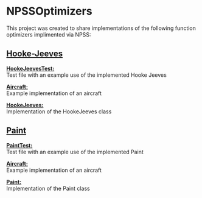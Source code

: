 # NPSSOptimizers
This project was created to share implementations of the following function optimizers implimented via NPSS:    
## [**Hooke-Jeeves**](Optimizers/HookeJeeves)  
[**HookeJeevesTest:**](Optimizers/HookeJeeves/HookeJeevesTest.run)  
Test file with an example use of the implemented Hooke Jeeves  

[**Aircraft:**](Optimizers/HookeJeeves/aircraft.int)  
Example implementation of an aircraft 

[**HookeJeeves:**](Optimizers/HookeJeeves/HookeJeeves.int)  
Implementation of the HookeJeeves class


## [**Paint**](Optimizers/Paint)  
[**PaintTest:**](Optimizers/Paint/PaintTest.run)  
Test file with an example use of the implemented Paint

[**Aircraft:**](Optimizers/Paint/aircraft.int)  
Example implementation of an aircraft 

[**Paint:**](Optimizers/Paint/Paint.int)  
Implementation of the Paint class
